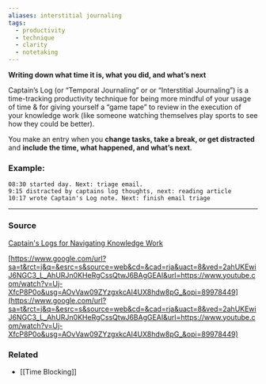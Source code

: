 ```yaml
---
aliases: interstitial journaling
tags:
  - productivity
  - technique
  - clarity
  - notetaking
---
```

**Writing down what time it is, what you did, and what’s next**

Captain’s Log (or “Temporal Journaling” or or “Interstitial Journaling”) is a time-tracking productivity technique for being more mindful of your usage of time & for giving yourself a “game tape” to review in the execution of your knowledge work (like someone watching themselves play sports to see how they could be better). 

You make an entry when you **change tasks, take a break, or get distracted** and **include the time, what happened, and what’s next**.

### Example:

```
08:30 started day. Next: triage email.
9:15 distracted by captains log thoughts, next: reading article
10:17 wrote Captain's Log note. Next: finish email triage
```

---
### Source

[Captain's Logs for Navigating Knowledge Work](https://www.jamesstuber.com/captains-log/)

[https://www.google.com/url?sa=t&rct=j&q=&esrc=s&source=web&cd=&cad=rja&uact=8&ved=2ahUKEwiJ6NGC3_L_AhURJn0KHeRgCssQtwJ6BAgGEAI&url=https://www.youtube.com/watch?v=Uj-XfcP8P0o&usg=AOvVaw09ZYzgxkcAI4UX8hdw8pG_&opi=89978449](https://www.google.com/url?sa=t&rct=j&q=&esrc=s&source=web&cd=&cad=rja&uact=8&ved=2ahUKEwiJ6NGC3_L_AhURJn0KHeRgCssQtwJ6BAgGEAI&url=https://www.youtube.com/watch?v=Uj-XfcP8P0o&usg=AOvVaw09ZYzgxkcAI4UX8hdw8pG_&opi=89978449)

### Related
- [[Time Blocking]]